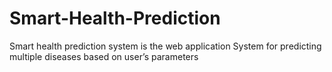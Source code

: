 # Smart-Health-Prediction
Smart health prediction system is the web application System for predicting multiple diseases based on user’s parameters

